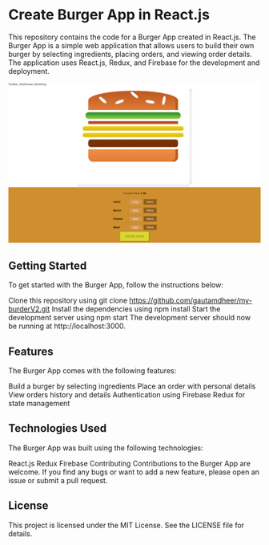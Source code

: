 # Create Burger App in React.js
This repository contains the code for a Burger App created in React.js. The Burger App is a simple web application that allows users to build their own burger by selecting ingredients, placing orders, and viewing order details. The application uses React.js, Redux, and Firebase for the development and deployment.


![Screenshot of a comment on a GitHub issue showing an image, added in the Markdown, of an Octocat smiling and raising a tentacle.](https://github.com/gautamdheer/gautamdheer.github.io/blob/ab6bb87f2f53a49eff04bce7b8c35aafaf5b87ea/MyBurger.png)

## Getting Started
To get started with the Burger App, follow the instructions below:

Clone this repository using git clone https://github.com/gautamdheer/my-burderV2.git
Install the dependencies using npm install
Start the development server using npm start
The development server should now be running at http://localhost:3000.

## Features
The Burger App comes with the following features:

Build a burger by selecting ingredients
Place an order with personal details
View orders history and details
Authentication using Firebase
Redux for state management

## Technologies Used
The Burger App was built using the following technologies:

React.js
Redux
Firebase
Contributing
Contributions to the Burger App are welcome. If you find any bugs or want to add a new feature, please open an issue or submit a pull request.

## License
This project is licensed under the MIT License. See the LICENSE file for details.